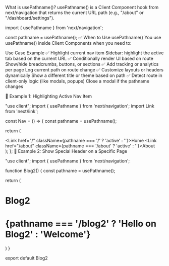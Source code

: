 What is usePathname()?
usePathname() is a Client Component hook from next/navigation that returns the current URL path (e.g., "/about" or "/dashboard/settings").


import { usePathname } from 'next/navigation';

const pathname = usePathname();
✅ When to Use usePathname()
You use usePathname() inside Client Components when you need to:

Use Case	Example
✅ Highlight current nav item	Sidebar: highlight the active tab based on the current URL
✅ Conditionally render UI based on route	Show/hide breadcrumbs, buttons, or sections
✅ Add tracking or analytics per page	Log current path on route change
✅ Customize layouts or headers dynamically	Show a different title or theme based on path
✅ Detect route in client-only logic (like modals, popups)	Close a modal if the pathname changes

🧠 Example 1: Highlighting Active Nav Item

"use client";
import { usePathname } from 'next/navigation';
import Link from 'next/link';

const Nav = () => {
  const pathname = usePathname();

  return (
    <nav>
      <Link href="/" className={pathname === '/' ? 'active' : ''}>Home</Link>
      <Link href="/about" className={pathname === '/about' ? 'active' : ''}>About</Link>
    </nav>
  );
};
🧠 Example 2: Show Special Header on a Specific Page

"use client";
import { usePathname } from 'next/navigation';

function Blog2() {
      const pathname = usePathname();

  return (
    <div>
        <h1>Blog2</h1>
      <h1>{pathname === '/blog2' ? 'Hello on Blog2' : 'Welcome'}</h1>
    </div>
  )
}

export default Blog2